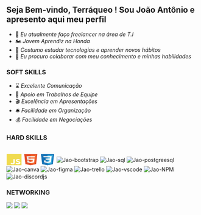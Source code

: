## Seja Bem-vindo, Terráqueo !  Sou João Antônio e apresento aqui meu perfil



- 🔭 *Eu atualmente faço freelancer na área de T.I*
- 🏍 *Jovem Aprendiz na Honda*
- 🌱 *Costumo estudar tecnologias e aprender novos hábitos*
- 👯 *Eu procuro colaborar com meu conhecimento e minhas habilidades*


### SOFT SKILLS

- ⌛ *Excelente Comunicação*
- 👯 *Apoio em Trabalhos de Equipe*
- 🎬 *Excelência em Apresentações*
- 🛎️ *Facilidade em Organização*
- 💰 *Facilidade em Negociações*




### HARD SKILLS


<div style="display: inline_block"><br>
  <img align = "center" alt= "Jao-Js" height = "30" width = "40" src="https://raw.githubusercontent.com/devicons/devicon/master/icons/javascript/javascript-plain.svg">
  
  <img align = "center" alt= "Jao-HTML" height = "30" width = "40" src="https://raw.githubusercontent.com/devicons/devicon/master/icons/html5/html5-original.svg">
  
  <img align = "center" alt= "Jao-CSS" height = "30" width = "40" src="https://raw.githubusercontent.com/devicons/devicon/master/icons/css3/css3-original.svg">
  
  <img align = "center" alt = "Jao-bootstrap" height = "30" width = "40" src="https://cdn.jsdelivr.net/gh/devicons/devicon/icons/bootstrap/bootstrap-original.svg" />
        
  <img align = "center" alt= "Jao-sql" height = "30" width = "40" src="https://cdn.jsdelivr.net/gh/devicons/devicon/icons/mysql/mysql-plain-wordmark.svg" />
  
  <img align = "center" alt= "Jao-postgreesql" height = "30" width = "40" src="https://cdn.jsdelivr.net/gh/devicons/devicon/icons/postgresql/postgresql-original.svg"/>
  
  <img align = "center" alt= "Jao-canva" height = "30" width = "40" src="https://cdn.jsdelivr.net/gh/devicons/devicon/icons/canva/canva-original.svg" />   
  
  <img align = "center" alt= "Jao-figma" height = "30" width = "40" src="https://cdn.jsdelivr.net/gh/devicons/devicon/icons/figma/figma-original.svg" />
  
  <img align = "center" alt= "Jao-trello" height = "30" width = "40" src="https://cdn.jsdelivr.net/gh/devicons/devicon/icons/trello/trello-plain.svg" />
  
  <img align = "center" alt = "Jao-vscode" height = "30" width = "40" src="https://cdn.jsdelivr.net/gh/devicons/devicon/icons/vscode/vscode-original.svg" />
  
  <img align = "center" alt = "Jao-NPM" height = "30" width = "40" src="https://cdn.jsdelivr.net/gh/devicons/devicon/icons/npm/npm-original-wordmark.svg" />
  
  <img align = "center" alt = "Jao-discordjs" height = "30" width = "40" src="https://cdn.jsdelivr.net/gh/devicons/devicon/icons/discordjs/discordjs-plain.svg" />
  
</div>


### NETWORKING
<div>
 <a href="https://instagram.com/_jao_antonio" target="_blank"><img src="https://img.shields.io/badge/-Instagram-%23E4405F?style=for-the-badge&logo=instagram&logoColor=white" target="_blank"></a>
  <a href = "mailto:jvantmoreira@gmail.com"><img src="https://img.shields.io/badge/-Gmail-%23333?style=for-the-badge&logo=gmail&logoColor=white" target="_blank"></a>
  <a href="https://www.linkedin.com/in/joão-antônio-31017b19b/" target="_blank"><img src="https://img.shields.io/badge/-LinkedIn-%230077B5?style=for-the-badge&logo=linkedin&logoColor=white" target="_blank"></a>
</div>
